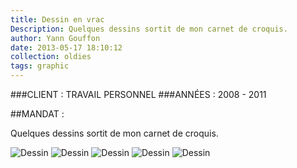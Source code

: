 ```yaml
---
title: Dessin en vrac
Description: Quelques dessins sortit de mon carnet de croquis. 
author: Yann Gouffon
date: 2013-05-17 18:10:12
collection: oldies
tags: graphic
---
```


###CLIENT : TRAVAIL PERSONNEL
###ANNÉES : 2008 - 2011

##MANDAT :

Quelques dessins sortit de mon carnet de croquis. 

![Dessin](http://staging.yago.io/content/images/dessin01.jpg.jpg)
![Dessin](http://staging.yago.io/content/images/dessin02.jpg.jpg)
![Dessin](http://staging.yago.io/content/images/dessin03.jpg.jpg)
![Dessin](http://staging.yago.io/content/images/dessin04.jpg.jpg)
![Dessin](http://staging.yago.io/content/images/dessin05.jpg.jpg)
